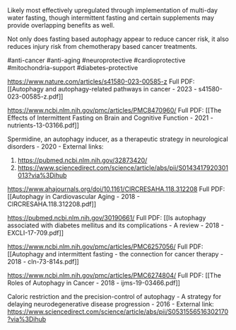 
Likely most effectively upregulated through implementation of multi-day water fasting, though intermittent fasting and certain supplements may provide overlapping benefits as well.

Not only does fasting based autophagy appear to reduce cancer risk, it also reduces injury risk from chemotherapy based cancer treatments.

#anti-cancer #anti-aging #neuroprotective #cardioprotective #mitochondria-support #diabetes-protective 

https://www.nature.com/articles/s41580-023-00585-z
Full PDF: [[Autophagy and autophagy-related pathways in cancer - 2023 - s41580-023-00585-z.pdf]]

https://www.ncbi.nlm.nih.gov/pmc/articles/PMC8470960/
Full PDF: [[The Effects of Intermittent Fasting on Brain and Cognitive Function - 2021 - nutrients-13-03166.pdf]]

Spermidine, an autophagy inducer, as a therapeutic strategy in neurological disorders - 2020 - External links:
1. https://pubmed.ncbi.nlm.nih.gov/32873420/
2. https://www.sciencedirect.com/science/article/abs/pii/S0143417920301013?via%3Dihub

https://www.ahajournals.org/doi/10.1161/CIRCRESAHA.118.312208
Full PDF: [[Autophagy in Cardiovascular Aging - 2018 - CIRCRESAHA.118.312208.pdf]]

https://pubmed.ncbi.nlm.nih.gov/30190661/
Full PDF: [[Is autophagy associated with diabetes mellitus and its complications - A review - 2018 - EXCLI-17-709.pdf]]

https://www.ncbi.nlm.nih.gov/pmc/articles/PMC6257056/
Full PDF: [[Autophagy and intermittent fasting - the connection for cancer therapy - 2018 - cln-73-814s.pdf]]

https://www.ncbi.nlm.nih.gov/pmc/articles/PMC6274804/
Full PDF: [[The Roles of Autophagy in Cancer - 2018 - ijms-19-03466.pdf]]

Caloric restriction and the precision-control of autophagy - A strategy for delaying neurodegenerative disease progression - 2016 - External link:
https://www.sciencedirect.com/science/article/abs/pii/S0531556516302170?via%3Dihub
